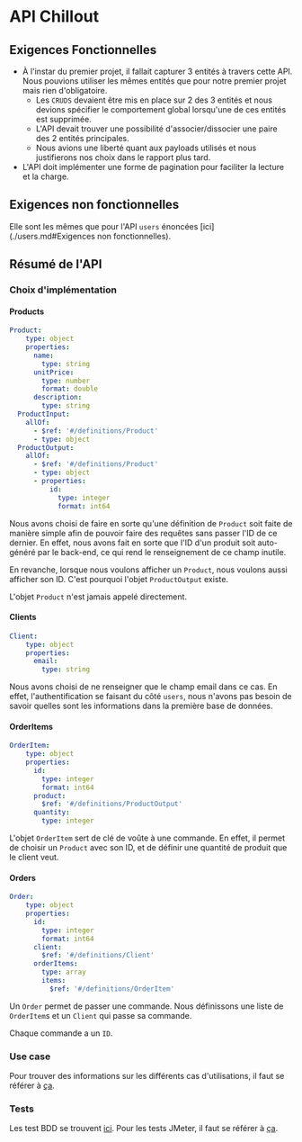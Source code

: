 # API Chillout

## Exigences Fonctionnelles

- À l'instar du premier projet, il fallait capturer 3 entités à travers cette API. Nous pouvions utiliser les mêmes entités que pour notre premier projet mais rien d'obligatoire.
  - Les `CRUDS` devaient être mis en place sur 2 des 3 entités et nous devions spécifier le comportement global lorsqu'une de ces entités est supprimée.
  - L'API devait trouver une possibilité d'associer/dissocier une paire des 2 entités principales.
  - Nous avions une liberté quant aux payloads utilisés et nous justifierons nos choix dans le rapport plus tard.
- L'API doit implémenter une forme de pagination pour faciliter la lecture et la charge.

## Exigences non fonctionnelles

Elle sont les mêmes que pour l'API `users` énoncées [ici](./users.md#Exigences non fonctionnelles).

## Résumé de l'API

### Choix d'implémentation

#### Products

```yaml
Product:
    type: object
    properties:
      name:
        type: string
      unitPrice:
        type: number
        format: double
      description:
        type: string
  ProductInput:
    allOf:
      - $ref: '#/definitions/Product'
      - type: object
  ProductOutput:
    allOf:
      - $ref: '#/definitions/Product'
      - type: object
      - properties:
          id:
            type: integer
            format: int64
```

Nous avons choisi de faire en sorte qu'une définition de `Product` soit faite de manière simple afin de pouvoir faire des requêtes sans passer l'ID de ce dernier. En effet, nous avons fait en sorte que l'ID d'un produit soit auto-généré par le back-end, ce qui rend le renseignement de ce champ inutile.

En revanche, lorsque nous voulons afficher un `Product`, nous voulons aussi afficher son ID. C'est pourquoi l'objet  `ProductOutput` existe. 

L'objet `Product` n'est jamais appelé directement.

#### Clients

```yaml
Client:
    type: object
    properties:
      email:
        type: string
```

Nous avons choisi de ne renseigner que le champ email dans ce cas. En effet, l'authentification se faisant du côté `users`, nous n'avons pas besoin de savoir quelles sont les informations dans la première base de données. 

#### OrderItems

```yaml
OrderItem:
    type: object
    properties:
      id:
        type: integer
        format: int64
      product:
        $ref: '#/definitions/ProductOutput'
      quantity:
        type: integer
```

L'objet `OrderItem` sert de clé de voûte à une commande. En effet, il permet de choisir un `Product` avec son ID, et de définir une quantité de produit que le client veut.

#### Orders

```yaml
Order:
    type: object
    properties:
      id:
        type: integer
        format: int64
      client:
        $ref: '#/definitions/Client'
      orderItems:
        type: array
        items:
          $ref: '#/definitions/OrderItem'
```

Un `Order` permet de passer une commande. Nous définissons une liste de `OrderItem`s et un `Client` qui passe sa commande.

Chaque commande a un `ID`.

### Use case

Pour trouver des informations sur les différents cas d'utilisations, il faut se référer à [ça](./use_case_chill.md). 

### Tests

Les test BDD se trouvent [ici](./test_BDD.md). Pour les tests JMeter, il faut se référer à [ça](./test_jmeter.md). 